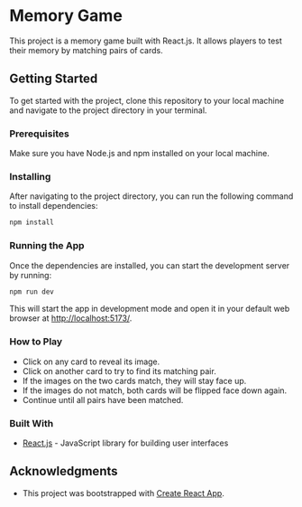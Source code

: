# Memory Game

This project is a memory game built with React.js. It allows players to test their memory by matching pairs of cards.

## Getting Started

To get started with the project, clone this repository to your local machine and navigate to the project directory in your terminal.

### Prerequisites

Make sure you have Node.js and npm installed on your local machine.

### Installing

After navigating to the project directory, you can run the following command to install dependencies:

```bash
npm install
```

### Running the App

Once the dependencies are installed, you can start the development server by running:

```bash
npm run dev
```

This will start the app in development mode and open it in your default web browser at [http://localhost:5173/](http://localhost:5173/).

### How to Play

- Click on any card to reveal its image.
- Click on another card to try to find its matching pair.
- If the images on the two cards match, they will stay face up.
- If the images do not match, both cards will be flipped face down again.
- Continue until all pairs have been matched.

### Built With

- [React.js](https://reactjs.org/) - JavaScript library for building user interfaces

## Acknowledgments

- This project was bootstrapped with [Create React App](https://github.com/facebook/create-react-app).